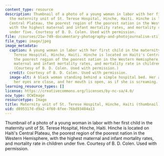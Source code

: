 ```yaml
---
content_type: resource
description: Thumbnail of a photo of a young woman in labor with her first child in
  the maternity unit of St. Terese Hospital, Hinche, Haiti. Hinche is located on Haiti's
  Central Plateau, the poorest region of the poorest nation in the Western Hemisphere,
  with the highest maternal and infant mortality rates, and mortality rate in children
  under five. Courtesy of B. D. Colen. Used with permission.
file: /courses/21w-749-documentary-photography-and-photojournalism-still-images-of-a-world-in-motion-spring-2016/d895317dd9a24f608fee76bd93484a13_21w-749s16-th.jpg
file_type: image/jpeg
image_metadata:
  caption: A young woman in labor with her first child in the maternity unit of St.
    Terese Hospital, Hinche, Haiti. Hinche is located on Haiti's Central Plateau,
    the poorest region of the poorest nation in the Western Hemisphere, with the highest
    maternal and infant mortality rates, and mortality rate in children under five.
    (Courtesy of B. D. Colen. Used with permission.)
  credit: Courtesy of B. D. Colen. Used with permission.
  image-alt: A black woman standing behind a simple hospital bed. Her arms are outstretched,
    her eyes are close, and her mouth is open, as if she is screaming.
learning_resource_types: []
license: https://creativecommons.org/licenses/by-nc-sa/4.0/
ocw_type: OCWImage
resourcetype: Image
title: Maternity unit of St. Terese Hospital, Hinche, Haiti (thumbnail)
uid: d895317d-d9a2-4f60-8fee-76bd93484a13
---
```

Thumbnail of a photo of a young woman in labor with her first child in the maternity unit of St. Terese Hospital, Hinche, Haiti. Hinche is located on Haiti's Central Plateau, the poorest region of the poorest nation in the Western Hemisphere, with the highest maternal and infant mortality rates, and mortality rate in children under five. Courtesy of B. D. Colen. Used with permission.